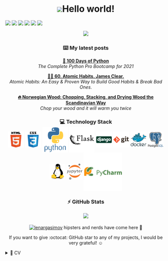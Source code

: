 <H1 align='center'>
<img src="https://octodex.github.com/images/daftpunktocat-thomas.gif" width="60px">Hello world! 
</H1>

<!-- Navbar links -->
[![](https://img.shields.io/badge/About%20me-%20my%20site-brightgreen)](https://lenargasimov.dev/templates/about.html)
[![](https://img.shields.io/badge/Blog-%20my%20blog-lightgrey)](https://lenar-blog.herokuapp.com)
[![](https://img.shields.io/badge/LinkedIn-lenargasimov-0077B5?logo=LinkedIn&logoColor=white&style=flat-square)](https://www.linkedin.com/in/lenargasimov)
[![](https://img.shields.io/badge/Twitter-lenargasimov-1DA1F2?logo=twitter&logoColor=white&style=flat-square)](https://twitter.com/lenargasimov)
[![](https://img.shields.io/badge/Last.fm-lenargasimov-D51007?logo=last.fm&logoColor=white&style=flat-square)](https://www.last.fm/user/lenargasimov)
[![](https://img.shields.io/badge/Soundcloud-lenargasimov-FF7700?logo=soundcloud&logoColor=white&style=flat-square)](https://soundcloud.com/lenargasimov)

<!-- Spotify -->
<p align='center'>
	<a href="#"><img src="https://spotify-recently-played-readme.vercel.app/api?user=lyc5820s2tgyaacnm646qlk8h"></a>
</p>

<!-- Latest posts -->
<div align='center'>
	<h3>⌨️ My latest posts</h3>
  <p><a href="https://lenar-blog.herokuapp.com/post/5"><b>🐍 100 Days of Python</b></a><br/><i> The Complete Python Pro Bootcamp for 2021</i></p>
  <p><a href="https://lenar-blog.herokuapp.com/post/7"><b>🏃‍♂️ 60. Atomic Habits. James Clear.</b></a><br/><i>Atomic Habits: An Easy & Proven Way to Build Good Habits & Break Bad Ones.</i></p>
  <p><a href="https://lenar-blog.herokuapp.com/post/1"><b>🔥 Norwegian Wood: Chopping, Stacking, and Drying Wood the Scandinavian Way</b></a><br/><i>Chop your wood and it will warm you twice</i></p>
</div>

<!-- Technologies I know -->
<h3 align="center">
	💻 Technology Stack <br/>
	<img align="center" src="https://raw.githubusercontent.com/devicons/devicon/master/icons/html5/html5-original-wordmark.svg" alt="devicon" height="50" width="50" />
	<img align="center" src="https://raw.githubusercontent.com/devicons/devicon/master/icons/css3/css3-original-wordmark.svg" alt="devicon" height="50" width="50" />
	<img align="center" src="https://raw.githubusercontent.com/devicons/devicon/master/icons/python/python-original-wordmark.svg" height="80" width="80" />
	<img align="center" src="https://raw.githubusercontent.com/devicons/devicon/master/icons/flask/flask-original-wordmark.svg" height="80" width="80" />
	<img align="center" src="https://raw.githubusercontent.com/devicons/devicon/master/icons/django/django-original.svg" alt="devicon" height="50" width="50" />
	<img align="center" src="https://raw.githubusercontent.com/devicons/devicon/master/icons/git/git-original-wordmark.svg" alt="devicon" height="50" width="50" />
	<img align="center" src="https://raw.githubusercontent.com/devicons/devicon/master/icons/docker/docker-original-wordmark.svg" height="50" width="50" />
	<img align="center" src="https://raw.githubusercontent.com/devicons/devicon/master/icons/postgresql/postgresql-original-wordmark.svg" alt="devicon" height="50" width="50" />
	<img align="center" src="https://raw.githubusercontent.com/devicons/devicon/master/icons/linux/linux-original.svg" alt="devicon" height="50" width="50" />
	<img align="center" src="https://raw.githubusercontent.com/devicons/devicon/master/icons/jupyter/jupyter-original-wordmark.svg" alt="devicon" height="50" width="50" />
	<img align="center" src="https://raw.githubusercontent.com/devicons/devicon/master/icons/pycharm/pycharm-original-wordmark.svg" alt="devicon" height="" width="120" />
</h3>

<!-- Statistics -->
<h3 align='center'>
	⚡ GitHub Stats <br/><br/>
	<a href="#"><img src="https://github-readme-stats.vercel.app/api?username=lenargasimov&show_icons=true&count_private=true&theme=dark" width="350"></a>
</h3>

<p align='center'>
  <a href="#"> <img src="https://komarev.com/ghpvc/?username=lenargasimov&label=Visits&color=0e75b6&style=flat" alt="lenargasimov" /></a> hipsters and nerds have come here 🤪
</p>

<p align="center">
	If you want to give :octocat: GitHub star to any of my projects, I would be very grateful! ☺️
</p>

<!--  CV -->
<details>
  <summary>📃 CV</summary>

## Education

- 📖 **100 Days of Code - The Complete Python Pro Bootcamp for 2021**\
📆 2021 - 2021\
📍 **London App Brewery** - Udemy



## Experience


- 👨‍💻 **Junior Full-Stack Web Developer Internship**\
📆 2020 - 2020\
📍 **CodesFord** - Melbourne, Victoria, Australia

<img alt="" src="https://img.shields.io/badge/figma-%23F24E1E.svg?style=flat-squaree&logo=figma&logoColor=white"/>	
<img align="" src="https://img.shields.io/badge/HTML-239120?style=flat-square&logo=html5&logoColor=white" />
<img align="" src="https://img.shields.io/badge/CSS-239120?&style=flat-square&logo=css3&logoColor=white" />
<img align="" src="https://img.shields.io/badge/Bootstrap-563D7C?style=flat-square&logo=bootstrap&logoColor=white" />
<img align="" src="https://img.shields.io/badge/Python-3776AB?style=flat-square&logo=python&logoColor=white" />
<img align="" src="https://img.shields.io/badge/Django-092E20?style=flat-square&logo=django&logoColor=white" />
<img align="" src="https://img.shields.io/badge/SQLite-07405E?style=flat-square&logo=sqlite&logoColor=whit" />
<img align="" src="https://img.shields.io/badge/GitHub-100000?style=flat-square&logo=github&logoColor=white" />
<img align="" src="https://img.shields.io/badge/Heroku-430098?style=flat-square&logo=heroku&logoColor=white" />
<img align="" src="https://img.shields.io/badge/Slack-4A154B?style=flat-square&logo=slack&logoColor=white" />

### See more
<p><a href="https://lenargasimov.dev/templates/cv.html">https://lenargasimov.dev/cv</p>
	
</details>


<!--
**lenargasimov/lenargasimov** is a ✨ _special_ ✨ repository because its `README.md` (this file) appears on your GitHub profile.

Here are some ideas to get you started:

- 🔭 I’m currently working on ...
- 🌱 I’m currently learning ...
- 👯 I’m looking to collaborate on ...
- 🤔 I’m looking for help with ...
- 💬 Ask me about ...
- 📫 How to reach me: ...
- 😄 Pronouns: ...
- ⚡ Fun fact: ...
-->
